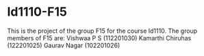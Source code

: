 # Id1110-F15
This is the project of the group F15 for the course Id1110.
The group members of F15 are:
    Vishwaa P S (112201030)
    Kamarthi Chiruhas (122201025)
    Gaurav Nagar (102201026)
